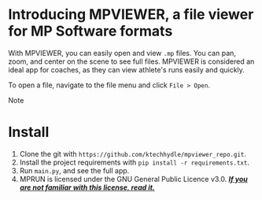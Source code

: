# Introducing MPVIEWER, a file viewer for MP Software formats

With MPVIEWER, you can easily open and view `.mp` files. You can pan, zoom, and center on the scene to see full files.
MPVIEWER is considered an ideal app for coaches, as they can view athlete's runs easily and quickly.

To open a file, navigate to the file menu and click `File > Open`.

> [!NOTE]
> # Install
> 1. Clone the git with `https://github.com/ktechhydle/mpviewer_repo.git`.
> 2. Install the project requirements with `pip install -r requirements.txt`.
> 3. Run `main.py`, and see the full app.
> 4. MPRUN is licensed under the GNU General Public Licence v3.0. [***If you are not familiar with this license, read it.***](license.txt)